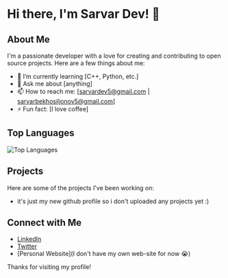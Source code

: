 # Hi there, I'm Sarvar Dev! 👋

## About Me
I'm a passionate developer with a love for creating and contributing to open source projects. Here are a few things about me:

- 🌱 I’m currently learning [C++, Python, etc.]
- 💬 Ask me about [anything]
- 📫 How to reach me: [sarvardev5@gmail.com | sarvarbekhosiljonov5@gmail.com]
- ⚡ Fun fact: [I love coffee]

## Top Languages
![Top Languages](https://github-readme-stats.vercel.app/api/top-langs/?username=sarvardev5&layout=compact&theme=radical)

## Projects
Here are some of the projects I've been working on:

- it's just my new github profile so i don't uploaded any projects yet :)

## Connect with Me
- [LinkedIn](https://www.linkedin.com/in/yourprofile)
- [Twitter](https://twitter.com/sarvardev5)
- [Personal Website](I don't have my own web-site for now 😭)

Thanks for visiting my profile!
